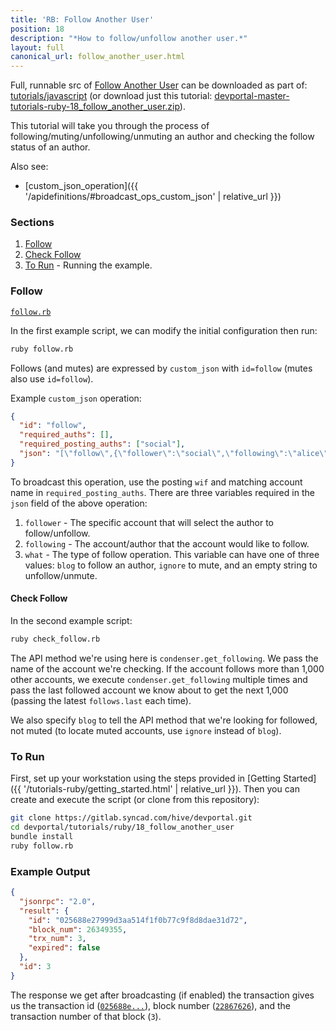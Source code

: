 ```yaml
---
title: 'RB: Follow Another User'
position: 18
description: "*How to follow/unfollow another user.*"
layout: full
canonical_url: follow_another_user.html
---
```

Full, runnable src of [Follow Another User](https://gitlab.syncad.com/hive/devportal/-/tree/master/tutorials/ruby/18_follow_another_user) can be downloaded as part of: [tutorials/javascript](https://gitlab.syncad.com/hive/devportal/-/tree/master/tutorials/ruby) (or download just this tutorial: [devportal-master-tutorials-ruby-18_follow_another_user.zip](https://gitlab.syncad.com/hive/devportal/-/archive/master/devportal-master.zip?path=tutorials/ruby/18_follow_another_user)).

This tutorial will take you through the process of following/muting/unfollowing/unmuting an author and checking the follow status of an author.

Also see:
* [custom_json_operation]({{ '/apidefinitions/#broadcast_ops_custom_json' | relative_url }})

### Sections

1. [Follow](#follow)
1. [Check Follow](#check-follow)
1. [To Run](#to-run) - Running the example.

### Follow

[`follow.rb`](https://gitlab.syncad.com/hive/devportal/-/blob/master/tutorials/ruby/18_follow_another_user/follow.rb)

In the first example script, we can modify the initial configuration then run:

```bash
ruby follow.rb
```

Follows (and mutes) are expressed by `custom_json` with `id=follow` (mutes also use `id=follow`).

Example `custom_json` operation:

```json
{
  "id": "follow",
  "required_auths": [],
  "required_posting_auths": ["social"],
  "json": "[\"follow\",{\"follower\":\"social\",\"following\":\"alice\",\"what\":[\"blog\"]}]"
}
```

To broadcast this operation, use the posting `wif` and matching account name in `required_posting_auths`.  There are three variables required in the `json` field of the above operation:

1. `follower` - The specific account that will select the author to follow/unfollow.
2. `following` - The account/author that the account would like to follow.
3. `what` - The type of follow operation.  This variable can have one of three values: `blog` to follow an author, `ignore` to mute, and an empty string to unfollow/unmute.

#### Check Follow

In the second example script:

```bash
ruby check_follow.rb
```

The API method we're using here is `condenser.get_following`.  We pass the name of the account we're checking.  If the account follows more than 1,000 other accounts, we execute `condenser.get_following` multiple times and pass the last followed account we know about to get the next 1,000 (passing the latest `follows.last` each time).

We also specify `blog` to tell the API method that we're looking for followed, not muted (to locate muted accounts, use `ignore` instead of `blog`).

### To Run

First, set up your workstation using the steps provided in [Getting Started]({{ '/tutorials-ruby/getting_started.html' | relative_url }}).  Then you can create and execute the script (or clone from this repository):

```bash
git clone https://gitlab.syncad.com/hive/devportal.git
cd devportal/tutorials/ruby/18_follow_another_user
bundle install
ruby follow.rb
```

### Example Output

```json
{
  "jsonrpc": "2.0",
  "result": {
    "id": "025688e27999d3aa514f1f0b77c9f8d8dae31d72",
    "block_num": 26349355,
    "trx_num": 3,
    "expired": false
  },
  "id": 3
}
```

The response we get after broadcasting (if enabled) the transaction gives us the transaction id ([`025688e...`](https://hiveblocks.com/tx/025688e27999d3aa514f1f0b77c9f8d8dae31d72)), block number ([`22867626`](https://hiveblocks.com/b/26349355)), and the transaction number of that block (`3`).
